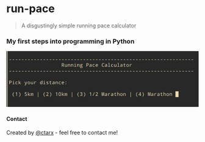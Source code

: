 # run-pace
> A disgustingly simple running pace calculator

### My first steps into programming in Python 
![screenshot](calc.png)

#### Contact
Created by [@ctarx](https://linuxrocks.online/@ctarx) - feel free to contact me!

